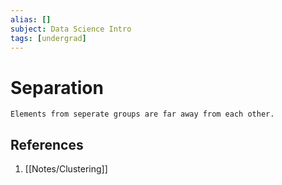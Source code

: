 ```yaml
---
alias: []
subject: Data Science Intro
tags: [undergrad]
---
```

# Separation


```ad-note
Elements from seperate groups are far away from each other.
```

## References
1. [[Notes/Clustering]]